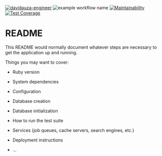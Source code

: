 [![davidauza-engineer](https://circleci.com/gh/davidauza-engineer/genome-code-challenge.svg?style=svg)](https://app.circleci.com/pipelines/github/davidauza-engineer/genome-code-challenge)     ![example workflow name](https://github.com/davidauza-engineer/genome-code-challenge/workflows/Linters/badge.svg)     [![Maintainability](https://api.codeclimate.com/v1/badges/f65e65f6641f95efc8d6/maintainability)](https://codeclimate.com/github/davidauza-engineer/genome-code-challenge/maintainability)     [![Test Coverage](https://api.codeclimate.com/v1/badges/f65e65f6641f95efc8d6/test_coverage)](https://codeclimate.com/github/davidauza-engineer/genome-code-challenge/test_coverage)

# README

This README would normally document whatever steps are necessary to get the
application up and running.

Things you may want to cover:

* Ruby version

* System dependencies

* Configuration

* Database creation

* Database initialization

* How to run the test suite

* Services (job queues, cache servers, search engines, etc.)

* Deployment instructions

* ...
